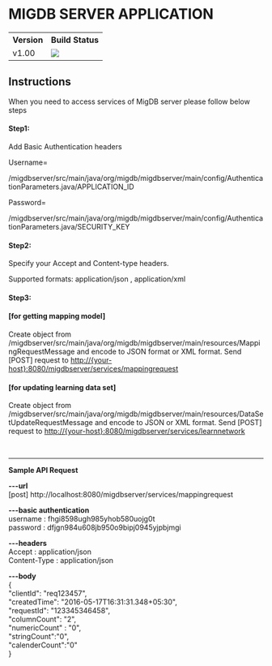 <h1>MIGDB SERVER APPLICATION</h1>

<table class="tg">
  <tr>
    <th class="tg-yw4l">Version</th>
    <th class="tg-yw4l">Build Status</th>
  </tr>
  <tr>
    <td class="tg-yw4l">v1.00</td>
    <td class="tg-yw4l">
    <img src="https://travis-ci.org/migdbdev/migdbserver.svg?branch=master"/>
    </td>
  </tr>
</table>
<h2>Instructions</h2>
<p>When you need to access services of MigDB server please follow below steps</p>
<h4>Step1:</h4>
<p>Add Basic Authentication headers</p>
<p>Username=</p>
<p>/migdbserver/src/main/java/org/migdb/migdbserver/main/config/AuthenticationParameters.java/APPLICATION_ID</p>
<p>Password=</p>
<p>/migdbserver/src/main/java/org/migdb/migdbserver/main/config/AuthenticationParameters.java/SECURITY_KEY</p>
<h4>Step2:</h4>
<p>Specify your Accept and Content-type headers.</p>
<p>Supported formats: application/json , application/xml</p>
<h4>Step3:</h4>
<h4>[for getting mapping model]</h4>
<p>Create object from /migdbserver/src/main/java/org/migdb/migdbserver/main/resources/MappingRequestMessage and encode to JSON format or XML format. Send [POST] request to <a href="http://{your-host}:8080/migdbserver/services/mappingrequest">http://{your-host}:8080/migdbserver/services/mappingrequest </a></p>
<h4>[for updating learning data set]</h4>
<p>Create object from /migdbserver/src/main/java/org/migdb/migdbserver/main/resources/DataSetUpdateRequestMessage and encode to JSON or XML format. Send [POST] request to <a href="http://{your-host}:8080/migdbserver/services/learnnetwork">http://{your-host}:8080/migdbserver/services/learnnetwork</a></p>
<p>&nbsp;</p>
<hr/>
<p style="text-align: left;"><strong>Sample API Request</strong></p>
<p style="text-align: left;"><strong>---url</strong><br />[post] http://localhost:8080/migdbserver/services/mappingrequest</p>
<p style="text-align: left;"><strong>---basic authentication</strong><br />username : fhgi8598ugh985yhob580uojg0t<br />password : dfjgn984u608jb950o9bipj0945yjpbjmgi</p>
<p style="text-align: left;"><strong>---headers</strong><br />Accept : application/json<br />Content-Type : application/json</p>
<p style="text-align: left;"><strong>---body</strong><br />{<br /> "clientId": "req123457",<br /> "createdTime": "2016-05-17T16:31:31.348+05:30",<br /> "requestId": "123345346458",<br /> "columnCount": "2",<br /> "numericCount" : "0",<br /> "stringCount":"0",<br /> "calenderCount":"0"<br />}</p>
